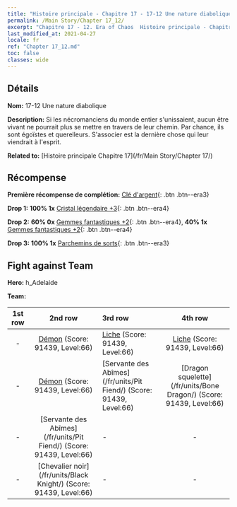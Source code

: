 ```yaml
---
title: "Histoire principale - Chapitre 17 - 17-12 Une nature diabolique"
permalink: /Main Story/Chapter 17_12/
excerpt: "Chapitre 17 - 12. Era of Chaos  Histoire principale - Chapitre 17_12. 17-12 Une nature diabolique"
last_modified_at: 2021-04-27
locale: fr
ref: "Chapter 17_12.md"
toc: false
classes: wide
---
```


## Détails

 **Nom:** 17-12 Une nature diabolique

 **Description:** Si les nécromanciens du monde entier s'unissaient, aucun être vivant ne pourrait plus se mettre en travers de leur chemin. Par chance, ils sont égoïstes et querelleurs. S'associer est la dernière chose qui leur viendrait à l'esprit.

 **Related to:** [Histoire principale Chapitre 17](/fr/Main Story/Chapter 17/)

## Récompense

 **Première récompense de complétion:** [Clé d'argent](/ItemsFR/con_693/){: .btn .btn--era3}

 **Drop 1:** **100% 1x** [Cristal légendaire +3](/ItemsFR/mat_59/){: .btn .btn--era4}

 **Drop 2:** **60% 0x** [Gemmes fantastiques +2](/ItemsFR/mat_51/){: .btn .btn--era4}, **40% 1x** [Gemmes fantastiques +2](/ItemsFR/mat_51/){: .btn .btn--era4}

 **Drop 3:** **100% 1x** [Parchemins de sorts](/ItemsFR/con_694/){: .btn .btn--era3}


## Fight against Team
 **Hero:** h_Adelaide

 **Team:**


  | 1st row | 2nd row | 3rd row | 4th row |
  |:----:|:----:|:----|:----:|
  | - | [Démon](/fr/units/Demon/) (Score: 91439, Level:66)  | [Liche](/fr/units/Lich/) (Score: 91439, Level:66)  | [Liche](/fr/units/Lich/) (Score: 91439, Level:66)  |
  | - | [Démon](/fr/units/Demon/) (Score: 91439, Level:66)  | [Servante des Abîmes](/fr/units/Pit Fiend/) (Score: 91439, Level:66)  | [Dragon squelette](/fr/units/Bone Dragon/) (Score: 91439, Level:66)  |
  | - | [Servante des Abîmes](/fr/units/Pit Fiend/) (Score: 91439, Level:66)  | - | - |
  | - | [Chevalier noir](/fr/units/Black Knight/) (Score: 91439, Level:66)  | - | - |


